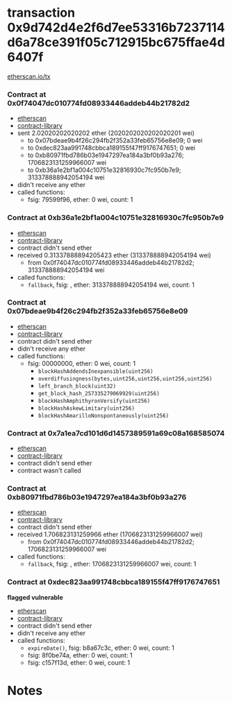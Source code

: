 # transaction 0x9d742d4e2f6d7ee53316b7237114d6a78ce391f05c712915bc675ffae4d6407f

[etherscan.io/tx](https://etherscan.io/tx/0x9d742d4e2f6d7ee53316b7237114d6a78ce391f05c712915bc675ffae4d6407f)


### Contract at 0x0f74047dc010774fd08933446addeb44b21782d2

* [etherscan](https://etherscan.io/address/0x0f74047dc010774fd08933446addeb44b21782d2)
* [contract-library](https://contract-library.com/contracts/Ethereum/0f74047dc010774fd08933446addeb44b21782d2)
* sent 2.02020202020202 ether (2020202020202020201 wei)
    * to 0x07bdeae9b4f26c294fb2f352a33feb65756e8e09; 0 wei
    * to 0xdec823aa991748cbbca189155f47ff9176747651; 0 wei
    * to 0xb80971fbd786b03e1947297ea184a3bf0b93a276; 1706823131259966007 wei
    * to 0xb36a1e2bf1a004c10751e32816930c7fc950b7e9; 313378888942054194 wei
* didn't receive any ether
* called functions:
    * fsig: 79599f96, ether: 0 wei, count: 1


### Contract at 0xb36a1e2bf1a004c10751e32816930c7fc950b7e9

* [etherscan](https://etherscan.io/address/0xb36a1e2bf1a004c10751e32816930c7fc950b7e9)
* [contract-library](https://contract-library.com/contracts/Ethereum/b36a1e2bf1a004c10751e32816930c7fc950b7e9)
* contract didn't send ether
* received 0.31337888894205423 ether (313378888942054194 wei)
    * from 0x0f74047dc010774fd08933446addeb44b21782d2; 313378888942054194 wei
* called functions:
    * `fallback`, fsig: , ether: 313378888942054194 wei, count: 1


### Contract at 0x07bdeae9b4f26c294fb2f352a33feb65756e8e09

* [etherscan](https://etherscan.io/address/0x07bdeae9b4f26c294fb2f352a33feb65756e8e09)
* [contract-library](https://contract-library.com/contracts/Ethereum/07bdeae9b4f26c294fb2f352a33feb65756e8e09)
* contract didn't send ether
* didn't receive any ether
* called functions:
    * fsig: 00000000, ether: 0 wei, count: 1
        * `blockHashAddendsInexpansible(uint256)`
        * `overdiffusingness(bytes,uint256,uint256,uint256,uint256)`
        * `left_branch_block(uint32)`
        * `get_block_hash_257335279069929(uint256)`
        * `blockHashAmphithyronVersify(uint256)`
        * `blockHashAskewLimitary(uint256)`
        * `blockHashAmarilloNonspontaneously(uint256)`


### Contract at 0x7a1ea7cd101d6d1457389591a69c08a168585074

* [etherscan](https://etherscan.io/address/0x7a1ea7cd101d6d1457389591a69c08a168585074)
* [contract-library](https://contract-library.com/contracts/Ethereum/7a1ea7cd101d6d1457389591a69c08a168585074)
* contract didn't send ether
* contract wasn't called


### Contract at 0xb80971fbd786b03e1947297ea184a3bf0b93a276

* [etherscan](https://etherscan.io/address/0xb80971fbd786b03e1947297ea184a3bf0b93a276)
* [contract-library](https://contract-library.com/contracts/Ethereum/b80971fbd786b03e1947297ea184a3bf0b93a276)
* contract didn't send ether
* received 1.706823131259966 ether (1706823131259966007 wei)
    * from 0x0f74047dc010774fd08933446addeb44b21782d2; 1706823131259966007 wei
* called functions:
    * `fallback`, fsig: , ether: 1706823131259966007 wei, count: 1


### Contract at 0xdec823aa991748cbbca189155f47ff9176747651

**flagged vulnerable**

* [etherscan](https://etherscan.io/address/0xdec823aa991748cbbca189155f47ff9176747651)
* [contract-library](https://contract-library.com/contracts/Ethereum/dec823aa991748cbbca189155f47ff9176747651)
* contract didn't send ether
* didn't receive any ether
* called functions:
    * `expireDate()`, fsig: b8a67c3c, ether: 0 wei, count: 1
    * fsig: 8f0be74a, ether: 0 wei, count: 1
    * fsig: c157f13d, ether: 0 wei, count: 1

# Notes

